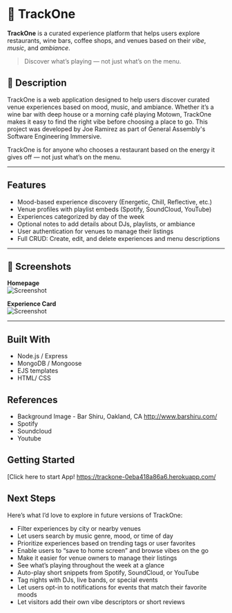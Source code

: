 # 🎵 TrackOne

**TrackOne** is a curated experience platform that helps users explore restaurants, wine bars, coffee shops, and venues based on their *vibe*, *music*, and *ambiance*.

> Discover what’s playing — not just what’s on the menu.
## 🚀 Description

TrackOne is a web application designed to help users discover curated venue experiences based on mood, music, and ambiance. Whether it’s a wine bar with deep house or a morning café playing Motown, TrackOne makes it easy to find the right vibe before choosing a place to go. This project was developed by Joe Ramirez as part of General Assembly's Software Engineering Immersive.


TrackOne is for anyone who chooses a restaurant based on the energy it gives off — not just what’s on the menu.

---


## Features

- Mood-based experience discovery (Energetic, Chill, Reflective, etc.)
- Venue profiles with playlist embeds (Spotify, SoundCloud, YouTube)
- Experiences categorized by day of the week
- Optional notes to add details about DJs, playlists, or ambiance
- User authentication for venues to manage their listings
- Full CRUD: Create, edit, and delete experiences and menu descriptions

---

## 📸 Screenshots

**Homepage**  
<img src="https://imgur.com/xsmouCs.png" alt="Screenshot">

**Experience Card**  
<img src="https://imgur.com/S7BO4CL.png" alt="Screenshot">

---

## Built With

- Node.js / Express
- MongoDB / Mongoose
- EJS templates
- HTML/ CSS


## References

- Background Image - Bar Shiru, Oakland, CA http://www.barshiru.com/
- Spotify
- Soundcloud
- Youtube




## Getting Started

[Click here to start App! https://trackone-0eba418a86a6.herokuapp.com/




## Next Steps

Here’s what I’d love to explore in future versions of TrackOne:

-  Filter experiences by city or nearby venues
- Let users search by music genre, mood, or time of day
-  Prioritize experiences based on trending tags or user favorites
- Enable users to “save to home screen” and browse vibes on the go
-  Make it easier for venue owners to manage their listings
-  See what’s playing throughout the week at a glance
-  Auto-play short snippets from Spotify, SoundCloud, or YouTube
- Tag nights with DJs, live bands, or special events
- Let users opt-in to notifications for events that match their favorite moods
- Let visitors add their own vibe descriptors or short reviews